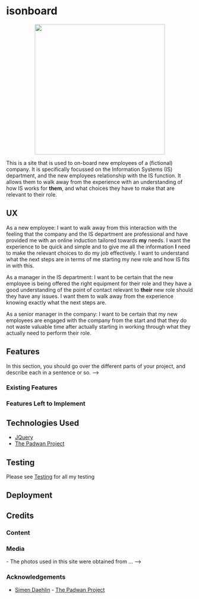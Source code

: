 # isonboard


<div align="center">
<img src="" height="350" width="350">
</div>

This is a site that is used to on-board new employees of a (fictional) company. It is specifically focussed on the Information Systems (IS) department, and the new employees 
relationship with the IS function. It allows them to walk away from the experience with an understanding of how IS works for **them**, and what choices they have to make that are relevant to their role. 

## UX

As a new employee: I want to walk away from this interaction with the feeling that the company and the IS department are professional and have provided me with 
an online induction tailored towards **my** needs. I want the experience to be quick and simple and to give me all the information **I** need to make the relevant choices to 
do my job effectively. I want to understand what the next steps are in terms of me starting my new role and how IS fits in with this.

As a manager in the IS department: I want to be certain that the new employee is being offered the right equipment for their role and they have a good understanding of 
the point of contact relevant to **their** new role should they have any issues. I want them to walk away from the experience knowing exactly what the next steps are.

As a senior manager in the company: I want to be certain that my new employees are engaged with the company from the start and that they do not waste valuable 
time after actually starting in working through what they actually need to perform their role.


<!-- This section is also where you would share links to any wireframes, mockups, diagrams etc. that you created as part of the design process. These files should themselves either be included as a pdf file in the project itself (in an separate directory), or just hosted elsewhere online and can be in any format that is viewable inside the browser.
-->

## Features
<!-->
In this section, you should go over the different parts of your project, and describe each in a sentence or so.
-->

### Existing Features

<!-- - Feature 1 - allows users X to achieve Y, by having them fill out Z
- ...

For some/all of your features, you may choose to reference the specific project files that implement them, although this is entirely optional.

In addition, you may also use this section to discuss plans for additional features to be implemented in the future:
-->

### Features Left to Implement

<!-- - Another feature idea
-->

## Technologies Used

<!-- In this section, you should mention all of the languages, frameworks, libraries, and any other tools that you have used to construct this project. For each, provide its name, a link to its official site and a short sentence of why it was used.
-->

- [JQuery](https://jquery.com)
- [The Padwan Project](https://github.com/Eventyret/Padawan)

## Testing

Please see [Testing](TESTING.md) for all my testing

## Deployment

<!--
This section should describe the process you went through to deploy the project to a hosting platform (e.g. GitHub Pages or Heroku).

In particular, you should provide all details of the differences between the deployed version and the development version, if any, including:

- Different values for environment variables (Heroku Config Vars)?
- Different configuration files?
- Separate git branch?

In addition, if it is not obvious, you should also describe how to run your code locally.
-->

## Credits

### Content

<!--
- The text for section Y was copied from the [Wikipedia article Z](https://en.wikipedia.org/wiki/Z)
-->

### Media

<!-->
- The photos used in this site were obtained from ...
-->

### Acknowledgements

- [Simen Daehlin](https://github.com/Eventyret) - [The Padwan Project](https://github.com/Eventyret/Padawan)
